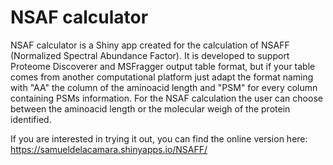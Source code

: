 # NSAF calculator

NSAF calculator is a Shiny app created for the calculation of NSAFF (Normalized Spectral Abundance Factor). 
It is developed to support Proteome Discoverer and MSFragger output table format, but if your table comes from another computational platform just adapt the format naming with "AA" the column of the aminoacid length and "PSM" for every column containing PSMs information. For the NSAF calculation the user can choose between the aminoacid length or the molecular weigh of the protein identified. 

If you are interested in trying it out, you can find the online version here: https://samueldelacamara.shinyapps.io/NSAFF/
